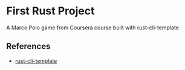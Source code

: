 # First Rust Project
A Marco Polo game from Coursera course built with rust-cli-template

## References

* [rust-cli-template](https://github.com/kbknapp/rust-cli-template)
